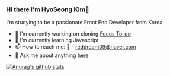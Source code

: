 ### Hi there I'm HyoSeong Kim👋

I'm studying to be a passionate Front End Developer from Korea.

- 🔭 I’m currently working on cloning [Focus To-do](https://www.focustodo.cn/)
- 🌱 I’m currently learning Javascript
- 📫 How to reach me: :e-mail: - reddream09@naver.com
- 💬 Ask me about anything [here](https://github.com/hyorard-b/hyorard-b/issues)

[![Anurag's github stats](https://github-readme-stats.vercel.app/api?username=hyorard-b)](https://github.com/anuraghazra/github-readme-stats)

<!--
**hyorard-b/hyorard-b** is a ✨ _special_ ✨ repository because its `README.md` (this file) appears on your GitHub profile.
Here are some ideas to get you started:
- 🔭 I’m currently working on ...
- 🌱 I’m currently learning ...
- 👯 I’m looking to collaborate on ...
- 🤔 I’m looking for help with ...
- 💬 Ask me about ...
- 📫 How to reach me: ...
- 😄 Pronouns: ...
- ⚡ Fun fact: ...
-->
